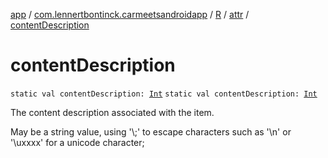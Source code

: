 [app](../../../index.md) / [com.lennertbontinck.carmeetsandroidapp](../../index.md) / [R](../index.md) / [attr](index.md) / [contentDescription](./content-description.md)

# contentDescription

`static val contentDescription: `[`Int`](https://kotlinlang.org/api/latest/jvm/stdlib/kotlin/-int/index.html)
`static val contentDescription: `[`Int`](https://kotlinlang.org/api/latest/jvm/stdlib/kotlin/-int/index.html)

The content description associated with the item.

May be a string value, using '\\;' to escape characters such as '\\n' or '\\uxxxx' for a unicode character;

